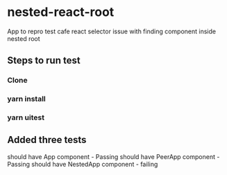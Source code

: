 # nested-react-root
App to repro test cafe react selector issue with finding  component inside nested root

## Steps to run test
### Clone 
### yarn install
### yarn uitest

## Added three tests 
should have App component - Passing
should have  PeerApp component - Passing
should have  NestedApp component - failing

